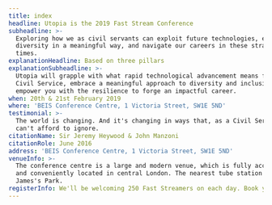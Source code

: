 ```yaml
---
title: index
headline: Utopia is the 2019 Fast Stream Conference
subheadline: >-
  Exploring how we as civil servants can exploit future technologies, embrace
  diversity in a meaningful way, and navigate our careers in these strange
  times.
explanationHeadline: Based on three pillars
explanationSubheadline: >-
  Utopia will grapple with what rapid technological advancement means for the
  Civil Service, embrace a meaningful approach to diversity and inclusion, and
  empower you with the resilience to forge an impactful career.
when: 20th & 21st February 2019
where: 'BEIS Conference Centre, 1 Victoria Street, SW1E 5ND'
testimonial: >-
  The world is changing. And it's changing in ways that, as a Civil Service, we
  can't afford to ignore.
citationName: Sir Jeremy Heywood & John Manzoni
citationRole: June 2016
address: 'BEIS Conference Centre, 1 Victoria Street, SW1E 5ND'
venueInfo: >-
  The conference centre is a large and modern venue, which is fully accessible
  and conveniently located in central London. The nearest tube station is St.
  James's Park.
registerInfo: We'll be welcoming 250 Fast Streamers on each day. Book your place now.
---
```


